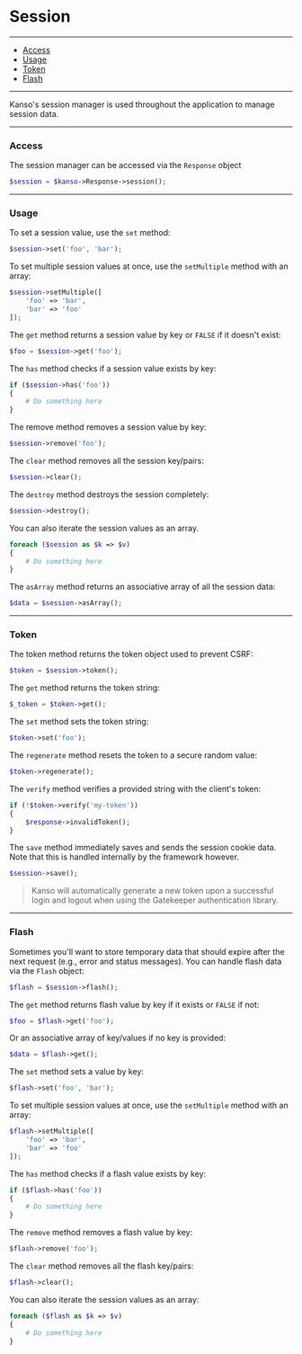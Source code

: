 # Session

--------------------------------------------------------

- [Access](#access)
- [Usage](#usage)
- [Token](#token)
- [Flash](#flash)

--------------------------------------------------------

Kanso's session manager is used throughout the application to manage session data.

--------------------------------------------------------

### Access

The session manager can be accessed via the `Response` object
```php
$session = $kanso->Response->session();
```

--------------------------------------------------------

### Usage

To set a session value, use the `set` method:
```php
$session->set('foo', 'bar');
```

To set multiple session values at once, use the `setMultiple` method with an array:
```php
$session->setMultiple([
    'foo' => 'bar',
    'bar' => 'foo'
]);
```

The `get` method returns a session value by key or `FALSE` if it doesn't exist:
```php
$foo = $session->get('foo');
```

The `has` method checks if a session value exists by key:
```php
if ($session->has('foo'))
{
    # Do something here
}
```

The remove method removes a session value by key:
```php
$session->remove('foo');
```

The `clear` method removes all the session key/pairs:
```php
$session->clear();
```

The `destroy` method destroys the session completely:
```php
$session->destroy();
```

You can also iterate the session values as an array.
```php
foreach ($session as $k => $v)
{
    # Do something here
}
```

The `asArray` method returns an associative array of all the session data:
```php
$data = $session->asArray();
```
--------------------------------------------------------

### Token

The token method returns the token object used to prevent CSRF:
```php
$token = $session->token();
```

The `get` method returns the token string:
```php
$_token = $token->get();
```

The `set` method sets the token string:
```php
$token->set('foo');
```

The `regenerate` method resets the token to a secure random value:
```php
$token->regenerate();
```

The `verify` method verifies a provided string with the client's token:
```php
if (!$token->verify('my-token'))
{
    $response->invalidToken();
}
```

The `save` method immediately saves and sends the session cookie data. Note that this is handled internally by the framework however.
```php
$session->save();
```

> Kanso will automatically generate a new token upon a successful login and logout when using the Gatekeeper authentication library.

--------------------------------------------------------

### Flash

Sometimes you'll want to store temporary data that should expire after the next request (e.g., error and status messages). You can handle flash data via the `Flash` object:

```php
$flash = $session->flash();
```

The `get` method returns flash value by key if it exists or `FALSE` if not:
```php
$foo = $flash->get('foo');
```

Or an associative array of key/values if no key is provided:
```php
$data = $flash->get();
```

The `set` method sets a value by key:
```php
$flash->set('foo', 'bar');
```

To set multiple session values at once, use the `setMultiple` method with an array:
```php
$flash->setMultiple([
    'foo' => 'bar',
    'bar' => 'foo'
]);
```

The `has` method checks if a flash value exists by key:
```php
if ($flash->has('foo'))
{
    # Do something here
}
```

The `remove` method removes a flash value by key:
```php
$flash->remove('foo');
```

The `clear` method removes all the flash key/pairs:
```php
$flash->clear();
```

You can also iterate the session values as an array:
```php
foreach ($flash as $k => $v)
{
    # Do something here
}
```